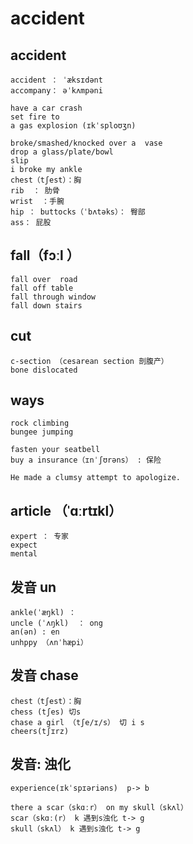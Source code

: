 # accident

## accident
```
accident ： ˈæksɪdənt 
accompany： əˈkʌmpəni

have a car crash 
set fire to 
a gas explosion (ɪkˈsploʊʒn)

broke/smashed/knocked over a  vase
drop a glass/plate/bowl
slip
i broke my ankle
chest（tʃest）：胸
rib  ： 肋骨
wrist  ：手腕
hip ： buttocks（ˈbʌtəks）： 臀部
ass： 屁股

```

## fall（fɔːl ）
```
fall over  road
fall off table 
fall through window
fall down stairs
```

## cut
```
c-section （cesarean section 剖腹产）
bone dislocated
```

## ways
```
rock climbing
bungee jumping

fasten your seatbell 
buy a insurance（ɪnˈʃʊrəns） : 保险

He made a clumsy attempt to apologize.

```
## article （ˈɑːrtɪkl）
```
expert ： 专家
expect
mental
```

## 发音 un
```
ankle(ˈæŋkl) ： 
uncle (ˈʌŋkl)  ： ong
an(ən) : en 
unhppy （ʌnˈhæpi）
```

## 发音 chase
```
chest（tʃest）：胸
chess (tʃes) 切s
chase a girl （tʃe/ɪ/s） 切 i s
cheers(tʃɪrz)  
```

## 发音: 浊化
```
experience(ɪkˈspɪəriəns)  p-> b 

there a scar（skɑːr） on my skull（skʌl）
scar（skɑː(r） k 遇到s浊化 t-> g
skull（skʌl） k 遇到s浊化 t-> g
```